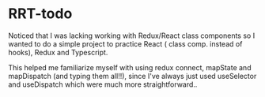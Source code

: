 # RRT-todo

Noticed that I was lacking working with Redux/React class components so I wanted to do a simple project to practice React ( class comp. instead of hooks),
Redux and Typescript. 

This helped me familiarize myself with using redux connect, mapState and mapDispatch (and typing them all!!),
since I've always just used useSelector and useDispatch which were much more straightforward..
